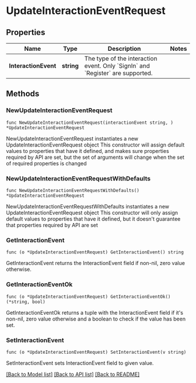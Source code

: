 # UpdateInteractionEventRequest

## Properties

Name | Type | Description | Notes
------------ | ------------- | ------------- | -------------
**InteractionEvent** | **string** | The type of the interaction event. Only &#x60;SignIn&#x60; and &#x60;Register&#x60; are supported. | 

## Methods

### NewUpdateInteractionEventRequest

`func NewUpdateInteractionEventRequest(interactionEvent string, ) *UpdateInteractionEventRequest`

NewUpdateInteractionEventRequest instantiates a new UpdateInteractionEventRequest object
This constructor will assign default values to properties that have it defined,
and makes sure properties required by API are set, but the set of arguments
will change when the set of required properties is changed

### NewUpdateInteractionEventRequestWithDefaults

`func NewUpdateInteractionEventRequestWithDefaults() *UpdateInteractionEventRequest`

NewUpdateInteractionEventRequestWithDefaults instantiates a new UpdateInteractionEventRequest object
This constructor will only assign default values to properties that have it defined,
but it doesn't guarantee that properties required by API are set

### GetInteractionEvent

`func (o *UpdateInteractionEventRequest) GetInteractionEvent() string`

GetInteractionEvent returns the InteractionEvent field if non-nil, zero value otherwise.

### GetInteractionEventOk

`func (o *UpdateInteractionEventRequest) GetInteractionEventOk() (*string, bool)`

GetInteractionEventOk returns a tuple with the InteractionEvent field if it's non-nil, zero value otherwise
and a boolean to check if the value has been set.

### SetInteractionEvent

`func (o *UpdateInteractionEventRequest) SetInteractionEvent(v string)`

SetInteractionEvent sets InteractionEvent field to given value.



[[Back to Model list]](../README.md#documentation-for-models) [[Back to API list]](../README.md#documentation-for-api-endpoints) [[Back to README]](../README.md)


